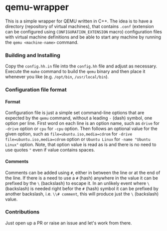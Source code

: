 # qemu-wrapper

This is a simple wrapper for QEMU written in C++. The idea is to have a directory (repository of virtual machines), that contains `.conf` (extension can be configured using `CONFIGURATION_EXTENSION` macro) configuration files with virtual machine definitions and be able to start any machine by running the `qemu <machine-name>` command.

### Building and Installing
Copy the `config.hh.in` file into the `config.hh` file and adjust as necessary. Execute the `make` command to build the `qemu` binary and then place it whenever you like (e.g. `/opt/bin`, `/usr/local/bin`).

### Configuration file format

#### Format
Configuration file is just a simple set command-line options that are expected by the `qemu` command, without a leading `-` (dash) symbol, one option per line. First word on each line is an option name, such as `drive` for `-drive` option or `cpu` for `-cpu` option. Then follows an optional value for the given option, such as `file=ubuntu.iso,media=cdrom` for `-drive file=ubuntu.iso,media=cdrom` option or `Ubuntu Linux` for `-name "Ubuntu Linux"` option. Note, that option value is read as is and there is no need to use quotes `"` even if value contains spaces.

#### Comments
Comments can be added using `#`, either in between the line or at the end of the line. If there is a need to use a `#` (hash) anywhere in the value it can be prefixed by the `\` (backslash) to escape it. In an unlikely event where `\` (backslash) is needed right befor the `#` (hash) symbol it can be prefixed by another backslash, i.e. `\\# comment`, this will produce just the `\` (backslash) value.

### Contributions
Just open up a PR or raise an issue and let's work from there.
